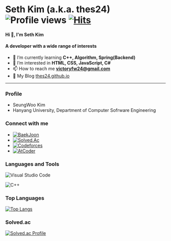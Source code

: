 # Seth Kim (a.k.a. thes24) ![Profile views](https://komarev.com/ghpvc/?username=thes24&label=Profile%20views&color=0e75b6&style=flat) [![Hits](https://hits.seeyoufarm.com/api/count/incr/badge.svg?url=https%3A%2F%2Fgithub.com%2Fthes24)](https://github.com/thes24)
#### Hi 👋, I'm Seth Kim
#### A developer with a wide range of interests

- 🌱 I’m currently learning **C++, Algorithm, Spring(Backend)**
- 👀 I’m interested in **HTML, CSS, JavaScript, C#**
- 📫 How to reach me **victoryfw24@gmail.com**
- 📝 My Blog [thes24.github.io](https://thes24.github.io)
___
### Profile
- SeungWoo Kim
- Hanyang University, Department of Computer Sofrware Engineering
### Connect with me
- [![BaekJoon](https://img.shields.io/badge/BaekJoon-0278C3?style=for-the-badge&label=thes24&labelColor=777777)](https://icpc.me/thes24)
- [![Solved.Ac](https://img.shields.io/badge/Solved.Ac-17CE3A?style=for-the-badge&label=thes24&labelColor=777777)](https://solved.ac/profile/thes24)
- [![Codeforces](https://img.shields.io/badge/Codeforces-445f9d?style=for-the-badge&label=thes24&labelColor=777777)](https://codeforces.com/profile/thes24)
- [![AtCoder](https://img.shields.io/badge/AtCoder-222222?style=for-the-badge&label=thes24&labelColor=777777)](https://atcoder.jp/users/thes24)

### Languages and Tools
![Visual Studio Code](https://img.shields.io/badge/Visual%20Studio%20Code-0078d7.svg?style=for-the-badge&logo=visual-studio-code&logoColor=white)

![C++](https://img.shields.io/badge/c++-%2300599C.svg?style=for-the-badge&logo=c%2B%2B&logoColor=white)

### Top Languages
[![Top Langs](https://github-readme-stats.vercel.app/api/top-langs/?username=thes24&layout=compact&theme=dark)](https://github.com/thes24)

### Solved.ac
[![Solved.ac Profile](http://mazassumnida.wtf/api/v2/generate_badge?boj=thes24)](https://solved.ac/profile/thes24)

<!---
thes24/thes24 is a ✨ special ✨ repository because its `README.md` (this file) appears on your GitHub profile.
You can click the Preview link to take a look at your changes.
--->